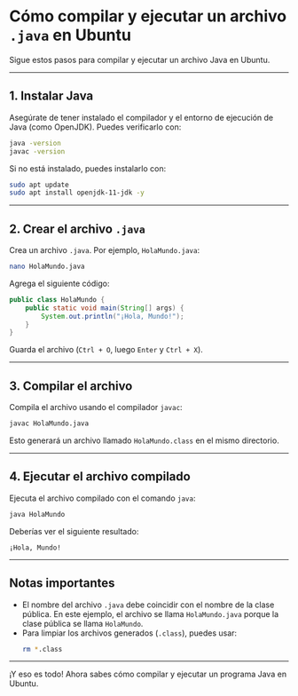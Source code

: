 
# Cómo compilar y ejecutar un archivo `.java` en Ubuntu

Sigue estos pasos para compilar y ejecutar un archivo Java en Ubuntu.

---

## **1. Instalar Java**
Asegúrate de tener instalado el compilador y el entorno de ejecución de Java (como OpenJDK). Puedes verificarlo con:

```bash
java -version
javac -version
```

Si no está instalado, puedes instalarlo con:
```bash
sudo apt update
sudo apt install openjdk-11-jdk -y
```

---

## **2. Crear el archivo `.java`**
Crea un archivo `.java`. Por ejemplo, `HolaMundo.java`:

```bash
nano HolaMundo.java
```

Agrega el siguiente código:

```java
public class HolaMundo {
    public static void main(String[] args) {
        System.out.println("¡Hola, Mundo!");
    }
}
```

Guarda el archivo (`Ctrl + O`, luego `Enter` y `Ctrl + X`).

---

## **3. Compilar el archivo**
Compila el archivo usando el compilador `javac`:

```bash
javac HolaMundo.java
```

Esto generará un archivo llamado `HolaMundo.class` en el mismo directorio.

---

## **4. Ejecutar el archivo compilado**
Ejecuta el archivo compilado con el comando `java`:

```bash
java HolaMundo
```

Deberías ver el siguiente resultado:

```
¡Hola, Mundo!
```

---

## **Notas importantes**
- El nombre del archivo `.java` debe coincidir con el nombre de la clase pública. En este ejemplo, el archivo se llama `HolaMundo.java` porque la clase pública se llama `HolaMundo`.
- Para limpiar los archivos generados (`.class`), puedes usar:
  ```bash
  rm *.class
  ```

---

¡Y eso es todo! Ahora sabes cómo compilar y ejecutar un programa Java en Ubuntu.